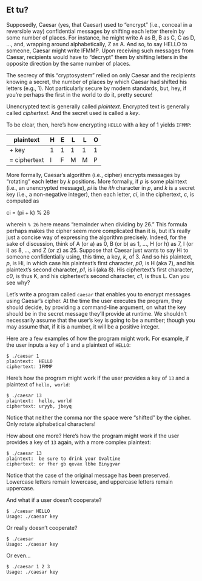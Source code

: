 ## Et tu?

Supposedly, Caesar (yes, that Caesar) used to “encrypt”  (i.e., conceal in a reversible way) confidential messages by shifting  each letter therein by some number of places. For instance, he might  write A as B, B as C, C as D, …, and, wrapping around alphabetically, Z  as A. And so, to say HELLO to someone, Caesar might write IFMMP. Upon  receiving such messages from Caesar, recipients would have to “decrypt”  them by shifting letters in the opposite direction by the same number of  places.

The secrecy of this “cryptosystem” relied on only Caesar and  the recipients knowing a secret, the number of places by which Caesar  had shifted his letters (e.g., 1). Not particularly secure by modern  standards, but, hey, if you’re perhaps the first in the world to do it,  pretty secure!

Unencrypted text is generally called *plaintext*. Encrypted text is generally called *ciphertext*. And the secret used is called a *key*.

To be clear, then, here’s how encrypting `HELLO` with a key of 1 yields `IFMMP`:

| plaintext    | H    | E    | L    | L    | O    |
| ------------ | ---- | ---- | ---- | ---- | ---- |
| + key        | 1    | 1    | 1    | 1    | 1    |
| = ciphertext | I    | F    | M    | M    | P    |

More formally, Caesar’s algorithm (i.e., cipher) encrypts messages by “rotating” each letter by *k* positions. More formally, if *p* is some plaintext (i.e., an unencrypted message), *pi* is the *ith* character in *p*, and *k* is a secret key (i.e., a non-negative integer), then each letter, *ci*, in the ciphertext, *c*, is computed as

ci = (pi + k) % 26

wherein `% 26` here  means “remainder when dividing by 26.” This formula perhaps makes the  cipher seem more complicated than it is, but it’s really just a concise  way of expressing the algorithm precisely. Indeed, for the sake of  discussion, think of A (or a) as 0, B (or b) as 1, …, H (or h) as 7, I  (or i) as 8, …, and Z (or z) as 25. Suppose that Caesar just wants to  say Hi to someone confidentially using, this time, a key, *k*, of 3. And so his plaintext, *p*, is Hi, in which case his plaintext’s first character, *p0*, is H (aka 7), and his plaintext’s second character, *p1*, is i (aka 8). His ciphertext’s first character, *c0*, is thus K, and his ciphertext’s second character, *c1*, is thus L. Can you see why?

Let’s write a program called `caesar`  that enables you to encrypt messages using Caesar’s cipher. At the time  the user executes the program, they should decide, by providing a  command-line argument, on what the key should be in the secret message  they’ll provide at runtime. We shouldn’t necessarily assume that the  user’s key is going to be a number; though you may assume that, if it is  a number, it will be a positive integer.

Here are a few examples of how the program might work. For example, if the user inputs a key of `1` and a plaintext of `HELLO`:

```
$ ./caesar 1
plaintext:  HELLO
ciphertext: IFMMP
```

Here’s how the program might work if the user provides a key of `13` and a plaintext of `hello, world`:

```
$ ./caesar 13
plaintext:  hello, world
ciphertext: uryyb, jbeyq
```

Notice that neither the comma nor the space were “shifted” by the cipher. Only rotate alphabetical characters!

How about one more? Here’s how the program might work if the user provides a key of `13` again, with a more complex plaintext:

```
$ ./caesar 13
plaintext:  be sure to drink your Ovaltine
ciphertext: or fher gb qevax lbhe Binygvar
```



  

Notice that the case of the original message has been  preserved. Lowercase letters remain lowercase, and uppercase letters  remain uppercase.

And what if a user doesn’t cooperate?

```
$ ./caesar HELLO
Usage: ./caesar key
```

Or really doesn’t cooperate?

```
$ ./caesar
Usage: ./caesar key
```

Or even…

```
$ ./caesar 1 2 3
Usage: ./caesar key
```